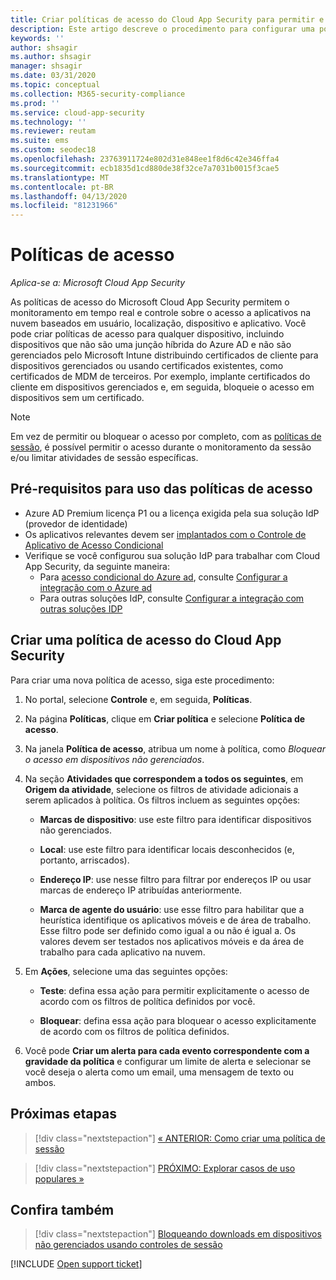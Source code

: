 ```yaml
---
title: Criar políticas de acesso do Cloud App Security para permitir e bloquear o acesso
description: Este artigo descreve o procedimento para configurar uma política de acesso do Controle de Aplicativos de Acesso Condicional do Cloud App Security para permitir e bloquear o acesso a aplicativos conectados por meio do Azure AD usando as funcionalidades de proxy reverso.
keywords: ''
author: shsagir
ms.author: shsagir
manager: shsagir
ms.date: 03/31/2020
ms.topic: conceptual
ms.collection: M365-security-compliance
ms.prod: ''
ms.service: cloud-app-security
ms.technology: ''
ms.reviewer: reutam
ms.suite: ems
ms.custom: seodec18
ms.openlocfilehash: 23763911724e802d31e848ee1f8d6c42e346ffa4
ms.sourcegitcommit: ecb1835d1cd880de38f32ce7a7031b0015f3cae5
ms.translationtype: MT
ms.contentlocale: pt-BR
ms.lasthandoff: 04/13/2020
ms.locfileid: "81231966"
---
```

# <a name="access-policies"></a>Políticas de acesso

*Aplica-se a: Microsoft Cloud App Security*

As políticas de acesso do Microsoft Cloud App Security permitem o monitoramento em tempo real e controle sobre o acesso a aplicativos na nuvem baseados em usuário, localização, dispositivo e aplicativo. Você pode criar políticas de acesso para qualquer dispositivo, incluindo dispositivos que não são uma junção híbrida do Azure AD e não são gerenciados pelo Microsoft Intune distribuindo certificados de cliente para dispositivos gerenciados ou usando certificados existentes, como certificados de MDM de terceiros. Por exemplo, implante certificados do cliente em dispositivos gerenciados e, em seguida, bloqueie o acesso em dispositivos sem um certificado.

> [!NOTE]
> Em vez de permitir ou bloquear o acesso por completo, com as [políticas de sessão](session-policy-aad.md), é possível permitir o acesso durante o monitoramento da sessão e/ou limitar atividades de sessão específicas.

## <a name="prerequisites-to-using-access-policies"></a>Pré-requisitos para uso das políticas de acesso

- Azure AD Premium licença P1 ou a licença exigida pela sua solução IdP (provedor de identidade)
- Os aplicativos relevantes devem ser [implantados com o Controle de Aplicativo de Acesso Condicional](proxy-deployment-aad.md)
- Verifique se você configurou sua solução IdP para trabalhar com Cloud App Security, da seguinte maneira:
  - Para [acesso condicional do Azure ad](https://docs.microsoft.com/azure/active-directory/active-directory-conditional-access-azure-portal), consulte [Configurar a integração com o Azure ad](proxy-deployment-aad.md#configure-integration-with-azure-ad)
  - Para outras soluções IdP, consulte [Configurar a integração com outras soluções IDP](proxy-deployment-aad.md#configure-integration-with-other-idp-solutions)

## <a name="create-a-cloud-app-security-access-policy"></a>Criar uma política de acesso do Cloud App Security

Para criar uma nova política de acesso, siga este procedimento:

1. No portal, selecione **Controle** e, em seguida, **Políticas**.
2. Na página **Políticas**, clique em **Criar política** e selecione **Política de acesso**.

3. Na janela **Política de acesso**, atribua um nome à política, como *Bloquear o acesso em dispositivos não gerenciados*.

4. Na seção **Atividades que correspondem a todos os seguintes**, em **Origem da atividade**, selecione os filtros de atividade adicionais a serem aplicados à política. Os filtros incluem as seguintes opções:

    - **Marcas de dispositivo**: use este filtro para identificar dispositivos não gerenciados.

    - **Local**: use este filtro para identificar locais desconhecidos (e, portanto, arriscados).

    - **Endereço IP**: use nesse filtro para filtrar por endereços IP ou usar marcas de endereço IP atribuídas anteriormente.

    - **Marca de agente do usuário**: use esse filtro para habilitar que a heurística identifique os aplicativos móveis e de área de trabalho. Esse filtro pode ser definido como igual a ou não é igual a. Os valores devem ser testados nos aplicativos móveis e da área de trabalho para cada aplicativo na nuvem.

5. Em **Ações**, selecione uma das seguintes opções:

    - **Teste**: defina essa ação para permitir explicitamente o acesso de acordo com os filtros de política definidos por você.

    - **Bloquear**: defina essa ação para bloquear o acesso explicitamente de acordo com os filtros de política definidos.

6. Você pode **Criar um alerta para cada evento correspondente com a gravidade da política** e configurar um limite de alerta e selecionar se você deseja o alerta como um email, uma mensagem de texto ou ambos.

## <a name="next-steps"></a>Próximas etapas

> [!div class="nextstepaction"]
> [« ANTERIOR: Como criar uma política de sessão](session-policy-aad.md)

> [!div class="nextstepaction"]
> [PRÓXIMO: Explorar casos de uso populares »](use-case-proxy-block-session-aad.md)

## <a name="see-also"></a>Confira também

> [!div class="nextstepaction"]
> [Bloqueando downloads em dispositivos não gerenciados usando controles de sessão](use-case-proxy-block-session-aad.md)

[!INCLUDE [Open support ticket](includes/support.md)]
